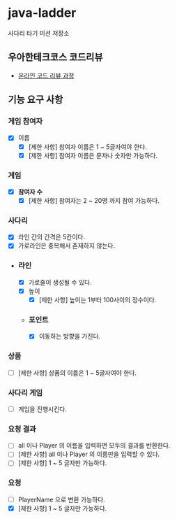 # java-ladder

사다리 타기 미션 저장소

## 우아한테크코스 코드리뷰

- [온라인 코드 리뷰 과정](https://github.com/woowacourse/woowacourse-docs/blob/master/maincourse/README.md)

## 기능 요구 사항
### **게임 참여자**
  - [x] 이름
      - [x] [제한 사항] 참여자 이름은 1 ~ 5글자여야 한다.
      - [x] [제한 사항] 참여자 이름은 문자나 숫자만 가능하다.

### 게임 
  - [x] **참여자 수**
    - [x] [제한 사항] 참여자는 2 ~ 20명 까지 참여 가능하다.

### **사다리**
  - [x]  라인 간의 간격은 5칸이다.
  - [x]  가로라인은 중복해서 존재하지 않는다.
  
  - ### **라인**
    - [x] 가로줄이 생성될 수 있다.
    - [x] 높이
      - [x] [제한 사항] 높이는 1부터 100사이의 정수이다.
    - ### **포인트**
      - [x] 이동하는 방향을 가진다.

### **상품**
  - [ ] [제한 사항] 상품의 이름은 1 ~ 5글자여야 한다.

### **사다리 게임**
  - [ ] 게임을 진행시킨다.

### **요청 결과**
  - [ ] all 이나 Player 의 이름을 입력하면 모두의 결과를 반환한다.
  - [ ] [제한 사항] all 이나 Player 의 이름만을 입력할 수 있다.
  - [ ] [제한 사항] 1 ~ 5 글자만 가능하다.

### **요청**
  - [ ] PlayerName 으로 변환 가능하다.
  - [x] [제한 사항] 1 ~ 5 글자만 가능하다.